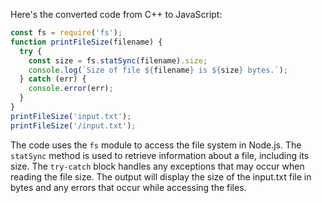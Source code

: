 Here's the converted code from C++ to JavaScript:
```javascript
const fs = require('fs');
function printFileSize(filename) {
  try {
    const size = fs.statSync(filename).size;
    console.log(`Size of file ${filename} is ${size} bytes.`);
  } catch (err) {
    console.error(err);
  }
}
printFileSize('input.txt');
printFileSize('/input.txt');
```
The code uses the `fs` module to access the file system in Node.js. The `statSync` method is used to retrieve information about a file, including its size. The `try-catch` block handles any exceptions that may occur when reading the file size. The output will display the size of the input.txt file in bytes and any errors that occur while accessing the files.

